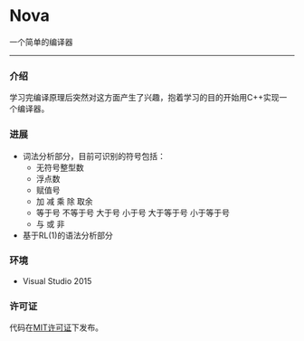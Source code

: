 # Nova
一个简单的编译器
**********************************************
### 介绍

学习完编译原理后突然对这方面产生了兴趣，抱着学习的目的开始用C++实现一个编译器。

### 进展

- 词法分析部分，目前可识别的符号包括：
  - 无符号整型数
  - 浮点数
  - 赋值号
  - 加 减 乘 除 取余
  - 等于号 不等于号 大于号 小于号 大于等于号 小于等于号
  - 与 或 非
- 基于RL(1)的语法分析部分

### 环境

- Visual Studio 2015

### 许可证
代码在[MIT许可证](https://github.com/EnvyJCD/Nova/blob/master/LICENSE)下发布。
